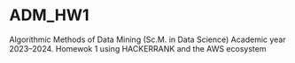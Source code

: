# ADM_HW1
Algorithmic Methods of Data Mining (Sc.M. in Data Science) 
Academic year 2023–2024. 
Homewok 1 using HACKERRANK and the AWS ecosystem
